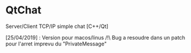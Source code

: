 # QtChat
Server/Client TCP/IP simple chat [C++/Qt]

[25/04/2019] : Version pour macos/linus 
                      /!\ Bug a resoudre dans un patch pour l'arret imprevu du "PrivateMessage"
                      

